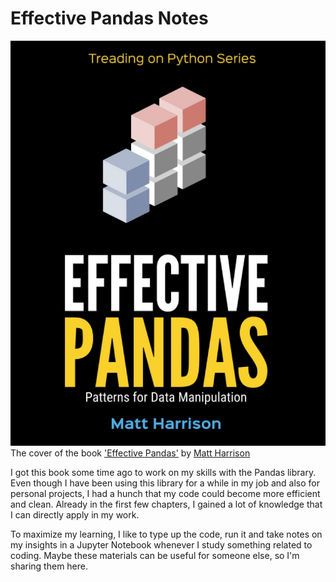 Effective Pandas Notes
==============================

![](reports/book_cover.jpg)
The cover of the book ['Effective Pandas'](https://store.metasnake.com/effective-pandas-book) by [Matt Harrison](https://github.com/mattharrison)

I got this book some time ago to work on my skills with the Pandas library. Even though I have been using this library for a while in my job and also for personal projects, I had a hunch that my code could become more efficient and clean. Already in the first few chapters, I gained a lot of knowledge that I can directly apply in my work.

To maximize my learning, I like to type up the code, run it and take notes on my insights in a Jupyter Notebook whenever I study something related to coding. Maybe these materials can be useful for someone else, so I'm sharing them here.
